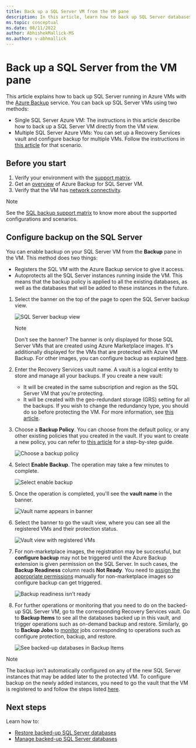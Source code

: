 ```yaml
---
title: Back up a SQL Server VM from the VM pane
description: In this article, learn how to back up SQL Server databases on Azure virtual machines from the VM pane.
ms.topic: conceptual
ms.date: 08/11/2022
author: AbhishekMallick-MS
ms.author: v-abhmallick
---
```

# Back up a SQL Server from the VM pane

This article explains how to back up SQL Server running in Azure VMs with the [Azure Backup](backup-overview.md) service. You can back up SQL Server VMs using two methods:

- Single SQL Server Azure VM: The instructions in this article describe how to back up a SQL Server VM directly from the VM view.
- Multiple SQL Server Azure VMs: You can set up a Recovery Services vault and configure backup for multiple VMs. Follow the instructions in [this article](backup-sql-server-database-azure-vms.md) for that scenario.

## Before you start

1. Verify your environment with the [support matrix](sql-support-matrix.md).
2. Get an [overview](backup-azure-sql-database.md) of Azure Backup for SQL Server VM.
3. Verify that the VM has [network connectivity](backup-sql-server-database-azure-vms.md#establish-network-connectivity).

>[!Note]
>See the [SQL backup support matrix](sql-support-matrix.md) to know more about the supported configurations and scenarios.

## Configure backup on the SQL Server

You can enable backup on your SQL Server VM from the **Backup** pane in the VM. This method does two things:

- Registers the SQL VM with the Azure Backup service to give it access.
- Autoprotects all the SQL Server instances running inside the VM. This means that the backup policy is applied to all the existing databases, as well as the databases that will be added to these instances in the future.

1. Select the banner on the top of the page to open the SQL Server backup view.

    ![SQL Server backup view](./media/backup-sql-server-vm-from-vm-pane/sql-server-backup-view.png)

    >[!NOTE]
    >Don't see the banner? The banner is only displayed for those SQL Server VMs that are created using Azure Marketplace images. It's additionally displayed for the VMs that are protected with Azure VM Backup. For other images, you can configure backup as explained [here](backup-sql-server-database-azure-vms.md).

2. Enter the Recovery Services vault name. A vault is a logical entity to store and manage all your backups. If you create a new vault:

    - It will be created in the same subscription and region as the SQL Server VM that you're protecting.
    - It will be created with the geo-redundant storage (GRS) setting for all the backups. If you wish to change the redundancy type, you should do so before protecting the VM. For more information, see [this article](backup-create-rs-vault.md#set-storage-redundancy).

3. Choose a **Backup Policy**. You can choose from the default policy, or any other existing policies that you created in the vault. If you want to create a new policy, you can refer to [this article](backup-sql-server-database-azure-vms.md#create-a-backup-policy) for a step-by-step guide.

    ![Choose a backup policy](./media/backup-sql-server-vm-from-vm-pane/backup-policy.png)

4. Select **Enable Backup**. The operation may take a few minutes to complete.

    ![Select enable backup](./media/backup-sql-server-vm-from-vm-pane/enable-backup.png)

5. Once the operation is completed, you'll see the **vault name** in the banner.

    ![Vault name appears in banner](./media/backup-sql-server-vm-from-vm-pane/vault-name.png)

6. Select the banner to go the vault view, where you can see all the registered VMs and their protection status.

    ![Vault view with registered VMs](./media/backup-sql-server-vm-from-vm-pane/vault-view.png)

7. For non-marketplace images, the registration may be successful, but **configure backup** may not be triggered until the Azure Backup extension is given permission on the SQL Server. In such cases, the **Backup Readiness** column reads **Not Ready**. You need to [assign the appropriate permissions](backup-azure-sql-database.md#set-vm-permissions) manually for non-marketplace images so configure backup can get triggered.

    ![Backup readiness isn't ready](./media/backup-sql-server-vm-from-vm-pane/backup-readiness-not-ready.png)

8. For further operations or monitoring that you need to do on the backed-up SQL Server VM, go to the corresponding Recovery Services vault. Go to **Backup Items** to see all the databases backed up in this vault, and trigger operations such as on-demand backup and restore. Similarly, go to **Backup Jobs** to [monitor](manage-monitor-sql-database-backup.md) jobs corresponding to operations such as configure protection, backup, and restore.

    ![See backed-up databases in Backup Items](./media/backup-sql-server-vm-from-vm-pane/backup-items.png)

>[!NOTE]
>The backup isn't automatically configured on any of the new SQL Server instances that may be added later to the protected VM. To configure backup on the newly added instances, you need to go the vault that the VM is registered to and follow the steps listed [here](backup-sql-server-database-azure-vms.md).

## Next steps

Learn how to:

- [Restore backed-up SQL Server databases](restore-sql-database-azure-vm.md)
- [Manage backed-up SQL Server databases](manage-monitor-sql-database-backup.md)
